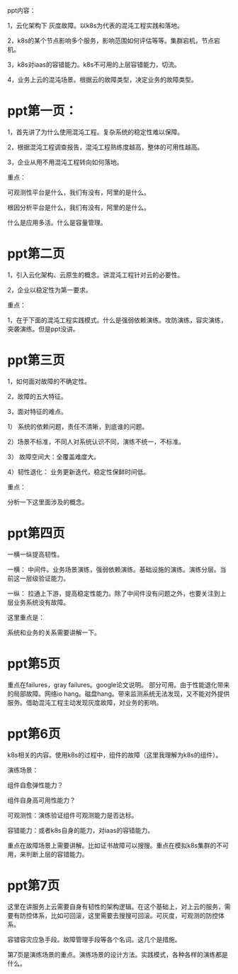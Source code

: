 

ppt内容：

1，云化架构下 灰度故障。以k8s为代表的混沌工程实践和落地。

2，k8s的某个节点影响多个服务，影响范围如何评估等等。集群宕机，节点宕机。

3，k8s对iaas的容错能力。k8s不可用的上层容错能力，切流。

4，业务上云的混沌场景。根据云的故障类型，决定业务的故障类型。



# ppt第一页：

1，首先讲了为什么使用混沌工程。复杂系统的稳定性难以保障。

2，根据混沌工程调查报告，混沌工程熟练度越高，整体的可用性越高。

3，企业从用不用混沌工程转向如何落地。

重点：

可观测性平台是什么，我们有没有，阿里的是什么。

根因分析平台是什么，我们有没有，阿里的是什么。

什么是应用多活。什么是容量管理。



# ppt第二页

1，引入云化架构、云原生的概念。讲混沌工程针对云的必要性。

2，企业以稳定性为第一要求。

重点：

1，在于下面的混沌工程实践模式。什么是强弱依赖演练。攻防演练，容灾演练，突袭演练。但是ppt没讲。



# ppt第三页

1，如何面对故障的不确定性。

2，故障的五大特征。

3，面对特征的难点。 

1） 系统的依赖问题，责任不清晰，到底谁的问题。

2）场景不标准，不同人对系统认识不同，演练不统一，不标准。

3） 故障空间大：全覆盖难度大。

4）韧性退化： 业务更新迭代，稳定性保鲜时间低。

重点：

分析一下这里面涉及的概念。



# ppt第四页

一横一纵提高韧性。

一横： 中间件。业务场景演练，强弱依赖演练。基础设施的演练。演练分层。当前这一层级验证能力。

一纵： 拉通上下游，提高稳定性能力。除了中间件没有问题之外，也要关注到上层业务系统没有故障。



这里重点是：

系统和业务的关系需要讲解一下。 



# ppt第5页



重点在failures，gray failures。google论文说明。 部分可用。由于性能退化带来的局部故障。网络io hang。磁盘hang。带来监测系统无法发现，又不能对外提供服务。借助混沌工程主动发现灰度故障，对业务的影响。



# ppt第6页

k8s相关的内容。使用k8s的过程中，组件的故障（这里我理解为k8s的组件）。

演练场景：

组件自愈弹性能力？

组件自身高可用性能力？

可观测性：演练验证组件可观测能力是否达标。

容错能力：或者k8s自身的能力，对iaas的容错能力。

重点在故障场景上需要讲解。比如证书故障可以搜搜。重点在模拟k8s集群的不可用，来判断上层的容错能力。



# ppt第7页



这里在讲服务上云需要自身有韧性的架构逻辑。在这个基础上，对上云的服务，需要有防控体系，比如可回滚，这里需要去搜搜可回滚。可灰度，可观测的防控体系。

容错容灾应急手段。故障管理手段等各个名词。这几个是措施。



第7页是演练场景的重点。演练场景的设计方法。实践模式，各种各样的演练都是什么。


